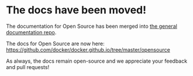 # The docs have been moved!

The documentation for Open Source has been merged into
[the general documentation repo](https://github.com/docker/docker.github.io).

The docs for Open Source are now here:
https://github.com/docker/docker.github.io/tree/master/opensource

As always, the docs remain open-source and we appreciate your feedback and
pull requests!

